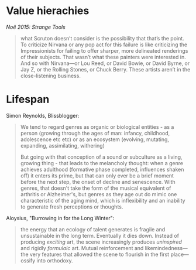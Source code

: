 # Value hierachies

*Noë 2015: Strange Tools*

> what Scruton doesn’t consider is the possibility that that’s the point. To criticize Nirvana or any pop act for this failure is like criticizing the Impressionists for failing to offer sharper, more delineated renderings of their subjects. That wasn’t what these painters were interested in. And so with Nirvana—or Lou Reed, or David Bowie, or David Byrne, or Jay Z, or the Rolling Stones, or Chuck Berry. These artists aren’t in the close-listening business.

# Lifespan

Simon Reynolds, Blissblogger:

> We tend to regard genres as organic or biological entities - as a person (growing through the ages of man: infancy, childhood, adolescence etc etc) or as an ecosystem (evolving, mutating, expanding, assimilating, withering)
>
> But going with that conception of a sound or subculture as a living, growing thing - that leads to the melancholy thought: when a genre achieves adulthood (formative phase completed, influences shaken off) it enters its prime, but that can only ever be a brief moment before the next step, the onset of decline and senescence. With genres, that doesn't take the form of the musical equivalent of arthritis or Alzheimer's, but genres as they age out do mimic one characteristic of the aging mind, which is inflexibility and an inability to generate fresh perceptions or thoughts.

Aloysius, "Burrowing in for the Long Winter":

> the energy that an ecology of talent generates is fragile and unsustainable in the long term. Eventually it dies down. Instead of producing _exciting_ art, the scene increasingly produces _uninspired_ and rigidly _formulaic_ art. Mutual reinforcement and likemindedness—the very features that allowed the scene to flourish in the first place—ossify into orthodoxy.